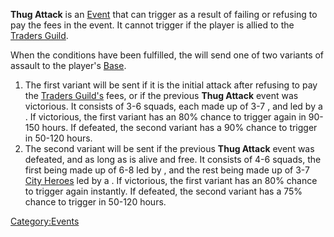 **Thug Attack** is an [Event](Events.md "wikilink") that can trigger as a
result of failing or refusing to pay the fees in the [](Traders_Guild_Visit.md) event. It cannot trigger if the
player is allied to the [Traders Guild](Traders_Guild.md "wikilink").

When the conditions have been fulfilled, the [](United_Heroes_League.md) will send one of two variants
of assault to the player's
[Base](Guide_to_Building_an_Outpost.md "wikilink").

1.  The first variant will be sent if it is the initial attack after
    refusing to pay the [Traders Guild's](Traders_Guild.md "wikilink")
    fees, or if the previous **Thug Attack** event was victorious. It
    consists of 3-6 squads, each made up of 3-7 [](City_Hero.md), and led by a [](Hero_Boss.md). If victorious, the first variant has an
    80% chance to trigger again in 90-150 hours. If defeated, the second
    variant has a 90% chance to trigger in 50-120 hours.
2.  The second variant will be sent if the previous **Thug Attack**
    event was defeated, and as long as [](Lord_Mirage.md) is alive and free. It consists of
    4-6 squads, the first being made up of 6-8 [](City_Hero.md) led by [](Lord_Mirage.md), and the rest being made up of 3-7
    [City Heroes](City_Hero.md "wikilink") led by a [](Hero_Boss.md). If victorious, the first variant has an
    80% chance to trigger again instantly. If defeated, the second
    variant has a 75% chance to trigger in 50-120 hours.

[Category:Events](Category:Events "wikilink")